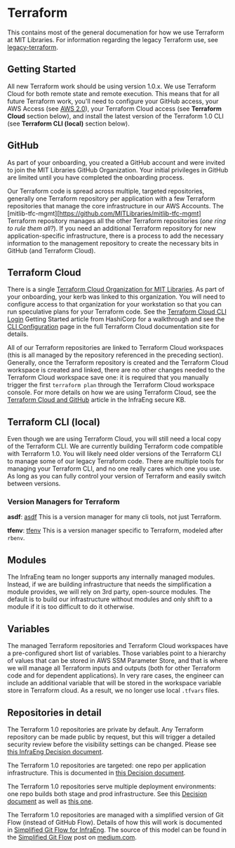 # Terraform

This contains most of the general documenation for how we use Terraform at MIT Libraries. For information regarding the legacy Terraform use, see [legacy-terraform](./legacy-terraform.rst).

## Getting Started

All new Terraform work should be using version 1.0.x. We use Terraform Cloud for both remote state and remote execution. This means that for all future Terraform work, you'll need to configure your GitHub access, your AWS Access (see [AWS 2.0](/deploy/aws-2.0)), your Terraform Cloud access (see **Terraform Cloud** section below), and install the latest version of the Terraform 1.0 CLI (see **Terraform CLI (local)** section below).

## GitHub

As part of your onboarding, you created a GitHub account and were invited to join the MIT Libraries GitHub Organization. Your initial privileges in GitHub are limited until you have completed the onboarding process.

Our Terraform code is spread across multiple, targeted repositories, generally one Terraform repository per application with a few Terraform repositories that manage the core infrastructure in our AWS Accounts. The [mitlib-tfc-mgmt][https://github.com/MITLibraries/mitlib-tfc-mgmt] Terraform repository  manages all the other Terraform repositories (_one ring to rule them all?_). If you need an additional Terraform repository for new application-specific infrastructure, there is a process to add the necessary information to the management repository to create the necessary bits in GitHub (and Terraform Cloud).

## Terraform Cloud

There is a single [Terraform Cloud Organization for MIT Libraries](https://app.terraform.io/app/MITLibraries). As part of your onboarding, your kerb was linked to this organization. You will need to configure access to that organization for your workstation so that you can run speculative plans for your Terraform code. See the [Terraform Cloud CLI Login](https://learn.hashicorp.com/tutorials/terraform/cloud-login?in=terraform/0-13) Getting Started article from HashiCorp for a walkthrough and see the [CLI Configuration](https://www.terraform.io/docs/cli/config/config-file.html) page in the full Terraform Cloud documentation site for details.

All of our Terraform repositories are linked to Terraform Cloud workspaces (this is all managed by the repository referenced in the preceding section). Generally, once the Terraform repository is created and the Terraform Cloud workspace is created and linked, there are no other changes needed to the Terraform Cloud workspace save one: it is required that you manually trigger the first `terraform plan` through the Terraform Cloud workspace console. For more details on how we are using Terraform Cloud, see the [Terraform Cloud and GitHub](https://mitlibraries.atlassian.net/wiki/spaces/IN/pages/2893381658/USE%3A+Terraform+Cloud+and+GitHub) article in the InfraEng secure KB.

## Terraform CLI (local)

Even though we are using Terraform Cloud, you will still need a local copy of the Terraform CLI. We are currently building Terraform code compatible with Terraform 1.0. You will likely need older versions of the Terraform CLI to manage some of our legacy Terraform code. There are multiple tools for managing your Terraform CLI, and no one really cares which one you use. As long as you can fully control your version of Terraform and easily switch between versions.

### Version Managers for Terraform

**asdf**: [asdf](https://github.com/asdf-vm/asdf) This is a version manager for many cli tools, not just Terraform.

**tfenv**: [tfenv](https://github.com/tfutils/tfenv) This is a version manager specific to Terraform, modeled after `rbenv`.

## Modules

The InfraEng team no longer supports any internally managed modules. Instead, if we are building infrastructure that needs the simplification a module provides, we will rely on 3rd party, open-source modules. The default is to build our infrastructure without modules and only shift to a module if it is too difficult to do it otherwise.

## Variables

The managed Terraform repositories and Terraform Cloud workspaces have a pre-configured short list of variables. Those variables point to a hierarchy of values that can be stored in AWS SSM Parameter Store, and that is where we will manage all Terraform inputs and outputs (both for other Terraform code and for dependent applications). In very rare cases, the engineer can include an additional variable that will be stored in the workspace variable store in Terraform cloud. As a result, we no longer use local `.tfvars` files.

## Repositories in detail

The Terraform 1.0 repositories are private by default. Any Terraform repository can be made public by request, but this will trigger a detailed security review before the visibility settings can be changed. Please see [this InfraEng Decision document](https://mitlibraries.atlassian.net/wiki/spaces/IN/pages/2907865138).

The Terraform 1.0 repositories are targeted: one repo per application infrastructure. This is documented in [this Decision document](https://mitlibraries.atlassian.net/wiki/spaces/IN/pages/2899935256/Decision+004%3A+Use+small+repos+for+Terraform+code+instead+of+a+mono-repo).

The Terraform 1.0 repositories serve multiple deployment environments: one repo builds both stage and prod infrastructure. See this [Decision document](https://mitlibraries.atlassian.net/wiki/spaces/IN/pages/2901278721) as well as [this one](https://mitlibraries.atlassian.net/wiki/spaces/IN/pages/2900656132/Decision+010%3A+Core+Infrastructure+repos+will+have+three+long-running+branches%3A+dev%2C+stage%2C+and+main).

The Terraform 1.0 repositories are managed with a simplified version of Git Flow (instead of GitHub Flow). Details of how this will work is documented in [Simplified Git Flow for InfraEng](https://mitlibraries.atlassian.net/wiki/spaces/IN/pages/2920480769/Simplified+Git+Flow+For+InfraEng). The source of this model can be found in the [Simplified Git Flow](https://medium.com/goodtogoat/simplified-git-flow-5dc37ba76ea8) post on [medium.com](medium.com).
